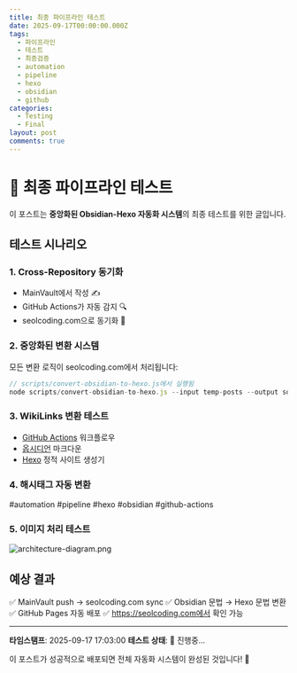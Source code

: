 ```yaml
---
title: 최종 파이프라인 테스트
date: 2025-09-17T00:00:00.000Z
tags:
  - 파이프라인
  - 테스트
  - 최종검증
  - automation
  - pipeline
  - hexo
  - obsidian
  - github
categories:
  - Testing
  - Final
layout: post
comments: true
---
```


# 🚀 최종 파이프라인 테스트

이 포스트는 **중앙화된 Obsidian-Hexo 자동화 시스템**의 최종 테스트를 위한 글입니다.

## 테스트 시나리오

### 1. Cross-Repository 동기화
- MainVault에서 작성 ✍️
- GitHub Actions가 자동 감지 🔍
- seolcoding.com으로 동기화 🔄

### 2. 중앙화된 변환 시스템
모든 변환 로직이 seolcoding.com에서 처리됩니다:

```javascript
// scripts/convert-obsidian-to-hexo.js에서 실행됨
node scripts/convert-obsidian-to-hexo.js --input temp-posts --output source/_posts
```

### 3. WikiLinks 변환 테스트
- [GitHub Actions](../github-actions/) 워크플로우
- [옵시디언](../obsidian/) 마크다운
- [Hexo](../hexo/) 정적 사이트 생성기

### 4. 해시태그 자동 변환
#automation #pipeline #hexo #obsidian #github-actions

### 5. 이미지 처리 테스트
![architecture-diagram.png](../architecture-diagrampng/)

## 예상 결과

✅ MainVault push → seolcoding.com sync
✅ Obsidian 문법 → Hexo 문법 변환
✅ GitHub Pages 자동 배포
✅ https://seolcoding.com에서 확인 가능

---

**타임스탬프**: 2025-09-17 17:03:00
**테스트 상태**: 🔄 진행중...

이 포스트가 성공적으로 배포되면 전체 자동화 시스템이 완성된 것입니다! 🎉
